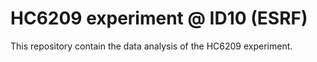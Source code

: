 # HC6209 experiment @ ID10 (ESRF)
This repository contain the data analysis of the HC6209 experiment.
